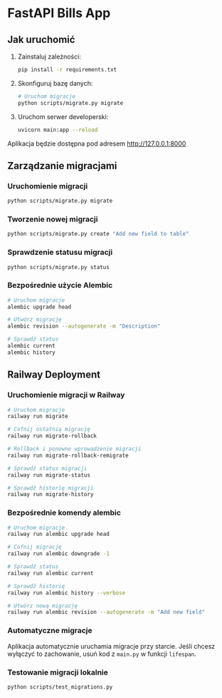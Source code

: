 # FastAPI Bills App

## Jak uruchomić

1. Zainstaluj zależności:

   ```bash
   pip install -r requirements.txt
   ```

2. Skonfiguruj bazę danych:

   ```bash
   # Uruchom migracje
   python scripts/migrate.py migrate
   ```

3. Uruchom serwer developerski:
   ```bash
   uvicorn main:app --reload
   ```

Aplikacja będzie dostępna pod adresem http://127.0.0.1:8000

## Zarządzanie migracjami

### Uruchomienie migracji

```bash
python scripts/migrate.py migrate
```

### Tworzenie nowej migracji

```bash
python scripts/migrate.py create "Add new field to table"
```

### Sprawdzenie statusu migracji

```bash
python scripts/migrate.py status
```

### Bezpośrednie użycie Alembic

```bash
# Uruchom migracje
alembic upgrade head

# Utwórz migrację
alembic revision --autogenerate -m "Description"

# Sprawdź status
alembic current
alembic history
```

## Railway Deployment

### Uruchomienie migracji w Railway

```bash
# Uruchom migracje
railway run migrate

# Cofnij ostatnią migrację
railway run migrate-rollback

# Rollback i ponowne wprowadzenie migracji
railway run migrate-rollback-remigrate

# Sprawdź status migracji
railway run migrate-status

# Sprawdź historię migracji
railway run migrate-history
```

### Bezpośrednie komendy alembic

```bash
# Uruchom migracje
railway run alembic upgrade head

# Cofnij migrację
railway run alembic downgrade -1

# Sprawdź status
railway run alembic current

# Sprawdź historię
railway run alembic history --verbose

# Utwórz nową migrację
railway run alembic revision --autogenerate -m "Add new field"
```

### Automatyczne migracje

Aplikacja automatycznie uruchamia migracje przy starcie. Jeśli chcesz wyłączyć to zachowanie, usuń kod z `main.py` w funkcji `lifespan`.

### Testowanie migracji lokalnie

```bash
python scripts/test_migrations.py
```
